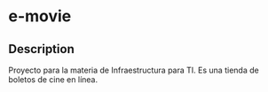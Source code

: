 # e-movie

## Description

Proyecto para la materia de Infraestructura para TI. Es una tienda de boletos de cine en línea.

